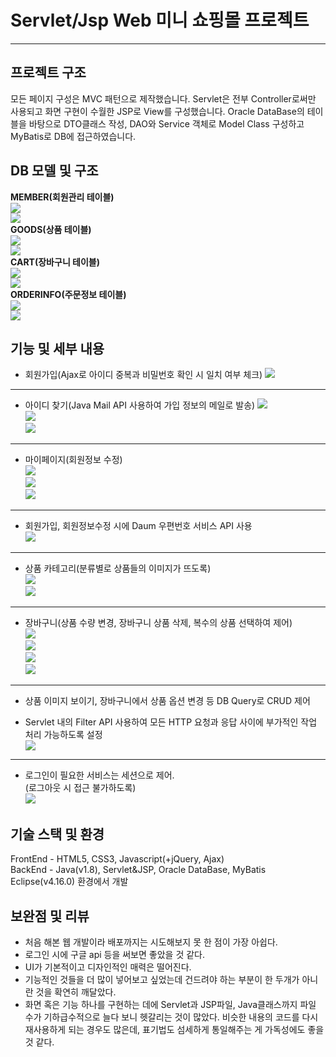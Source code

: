 # Servlet/Jsp Web 미니 쇼핑몰 프로젝트
___
 
## 프로젝트 구조
모든 페이지 구성은 MVC 패턴으로 제작했습니다. Servlet은 전부 Controller로써만 사용되고 화면 구현이 수월한 JSP로 View를 구성했습니다. Oracle DataBase의 테이블을 바탕으로 DTO클래스 작성, DAO와 Service 객체로 Model Class 구성하고 MyBatis로 DB에 접근하였습니다.

## DB 모델 및 구조
**MEMBER(회원관리 테이블)**   
![](imagesReadme/2022-04-25-16-56-23.png)  
![](imagesReadme/2022-04-25-16-58-58.png)   
**GOODS(상품 테이블)**   
![](imagesReadme/2022-04-25-16-59-38.png)  
![](imagesReadme/2022-04-25-16-59-56.png)  
**CART(장바구니 테이블)**  
![](imagesReadme/2022-04-25-17-00-16.png)  
![](imagesReadme/2022-04-25-17-00-30.png)  
**ORDERINFO(주문정보 테이블)**  
![](imagesReadme/2022-04-25-17-01-17.png)  
![](imagesReadme/2022-04-25-17-01-35.png)  

## 기능 및 세부 내용
 - 회원가입(Ajax로 아이디 중복과 비밀번호 확인 시 일치 여부 체크)
  ![](imagesReadme/2022-04-25-16-39-17.png)  
  ___
 - 아이디 찾기(Java Mail API 사용하여 가입 정보의 메일로 발송)
 ![](imagesReadme/2022-04-25-16-42-38.png)  
 ![](imagesReadme/2022-04-25-16-43-18.png)  
 ![](imagesReadme/2022-04-25-16-44-13.png)  
 ___
 - 마이페이지(회원정보 수정)  
  ![](imagesReadme/2022-04-25-16-45-32.png)  
  ![](imagesReadme/2022-04-25-16-45-49.png)  
  ![](imagesReadme/2022-04-25-16-46-21.png)
 ___   
 - 회원가입, 회원정보수정 시에 Daum 우편번호 서비스 API 사용   
 ![](imagesReadme/2022-04-25-16-47-03.png)   
 ___
 - 상품 카테고리(분류별로 상품들의 이미지가 뜨도록)   
 ![](imagesReadme/2022-04-25-16-47-47.png)   
 ![](imagesReadme/2022-04-25-16-48-18.png)   
 ___
 - 장바구니(상품 수량 변경, 장바구니 상품 삭제, 복수의 상품 선택하여 제어)   
 ![](imagesReadme/2022-04-25-16-52-40.png)   
 ![](imagesReadme/2022-04-25-16-49-26.png)   
 ![](imagesReadme/2022-04-25-16-49-59.png)   
 ![](imagesReadme/2022-04-25-16-50-35.png)   
 ___
 - 상품 이미지 보이기, 장바구니에서 상품 옵션 변경 등 DB Query로 CRUD 제어
  

 - Servlet 내의 Filter API 사용하여 모든 HTTP 요청과  응답 사이에 부가적인 작업 처리 가능하도록 설정  
  ![](imagesReadme/2022-04-25-16-54-35.png)   
  ___
 - 로그인이 필요한 서비스는 세션으로 제어.  
  (로그아웃 시 접근 불가하도록)     
  ![](imagesReadme/2022-04-25-16-55-14.png)   



## 기술 스택 및 환경
FrontEnd - HTML5, CSS3, Javascript(+jQuery, Ajax)  
BackEnd - Java(v1.8), Servlet&JSP, Oracle DataBase, MyBatis  
Eclipse(v4.16.0) 환경에서 개발

## 보완점 및 리뷰
* 처음 해본 웹 개발이라 배포까지는 시도해보지 못 한 점이 가장 아쉽다. 
* 로그인 시에 구글 api 등을 써보면 좋았을 것 같다.
* UI가 기본적이고 디자인적인 매력은 떨어진다.
* 기능적인 것들을 더 많이 넣어보고 싶었는데 건드려야 하는 부분이 한 두개가 아니란 것을 확연히 깨달았다.
* 화면 혹은 기능 하나를 구현하는 데에 Servlet과 JSP파일, Java클래스까지 파일 수가 기하급수적으로 늘다 보니 헷갈리는 것이 많았다. 비슷한 내용의 코드를 다시 재사용하게 되는 경우도 많은데, 표기법도 섬세하게 통일해주는 게 가독성에도 좋을 것 같다.